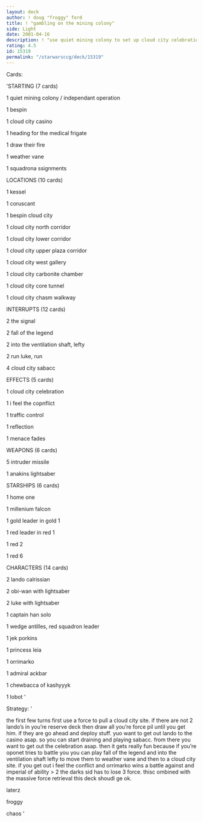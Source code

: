 ```yaml
---
layout: deck
author: ! doug "froggy" ford
title: ! "gambling on the mining colony"
side: Light
date: 2001-04-16
description: ! "use quiet mining colony to set up cloud city celebration and play sabacc at the casino to retriev massive force"
rating: 4.5
id: 15319
permalink: "/starwarsccg/deck/15319"
---
```

Cards: 

'STARTING (7 cards)

1 quiet mining colony / independant operation

1 bespin

1 cloud city casino

1 heading for the medical frigate

1 draw their fire

1 weather vane

1 squadrona ssignments


LOCATIONS (10 cards)

1 kessel

1 coruscant

1 bespin cloud city

1 cloud city north corridor

1 cloud city lower corridor

1 cloud city upper plaza corridor

1 cloud city west gallery

1 cloud city carbonite chamber

1 cloud city core tunnel

1 cloud city chasm walkway


INTERRUPTS (12 cards)

2 the signal

2 fall of the legend

2 into the ventilation shaft, lefty

2 run luke, run

4 cloud city sabacc


EFFECTS (5 cards)

1 cloud city celebration

1 i feel the copnflict

1 traffic control

1 reflection

1 menace fades


WEAPONS (6 cards)

5 intruder missile

1 anakins lightsaber


STARSHIPS (6 cards)

1 home one

1 millenium falcon

1 gold leader in gold 1

1 red leader in red 1

1 red 2

1 red 6


CHARACTERS (14 cards)

2 lando calrissian

2 obi-wan with lightsaber

2 luke with lightsaber

1 captain han solo

1 wedge antilles, red squadron leader

1 jek porkins

1 princess leia

1 orrimarko

1 admiral ackbar

1 chewbacca of kashyyyk

1 lobot '

Strategy: '

the first few turns first use a force to pull a cloud city site. if there are not 2 lando’s in you’re reserve deck then draw all you’re force pil until you get him. if they are go ahead and deploy stuff. yuo want to get out lando to the casino asap. so you can start draining and playing sabacc. from there you want to get out the celebration asap. then it gets really fun because if you’re oponet tries to battle you you can play fall of the legend and into the ventilation shaft lefty to move them to weather vane and then to a cloud city site. if you get out i feel the conflict and orrimarko wins a battle against and imperial of ability > 2 the darks sid has to lose 3 force. thisc ombined with the massive force retrieval this deck shoudl ge ok.


laterz

froggy

chaos '
